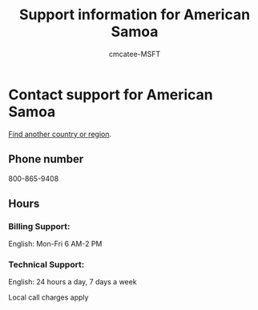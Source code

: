 ﻿---                                
title: Support information for American Samoa
author: cmcatee-MSFT
ms.author: cmcatee
manager: mnirkhe
audience: Admin
ms.topic: reference
ms.service: o365-administration
localization_priority: Priority
description: Learn how to contact support for your country or region.
ROBOTS: NOINDEX, NOFOLLOW
---

# Contact support for American Samoa

[Find another country or region](../contact-support-for-business-products.md).

## Phone number
800-865-9408

## Hours
### Billing Support:

English: Mon-Fri 6 AM-2 PM

### Technical Support:

English: 24 hours a day, 7 days a week

Local call charges apply